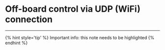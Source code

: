 # Off-board control via UDP (WiFi) connection



---

{% hint style='tip' %}
Important info: this note needs to be highlighted
{% endhint %}